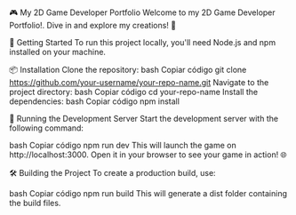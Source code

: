 🎮 My 2D Game Developer Portfolio
Welcome to my 2D Game Developer Portfolio!. Dive in and explore my creations! 🚀

🚀 Getting Started
To run this project locally, you'll need Node.js and npm installed on your machine.

📦 Installation
Clone the repository:
bash
Copiar código
git clone https://github.com/your-username/your-repo-name.git
Navigate to the project directory:
bash
Copiar código
cd your-repo-name
Install the dependencies:
bash
Copiar código
npm install

🏃 Running the Development Server
Start the development server with the following command:

bash
Copiar código
npm run dev
This will launch the game on http://localhost:3000. Open it in your browser to see your game in action! 🌐

🛠️ Building the Project
To create a production build, use:

bash
Copiar código
npm run build
This will generate a dist folder containing the build files.
